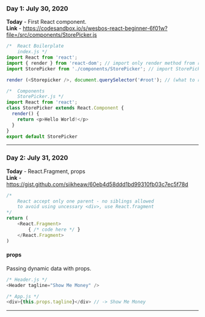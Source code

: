 ### Day 1: July 30, 2020
**Today** - First React component.  
**Link**  - https://codesandbox.io/s/wesbos-react-beginner-6f01w?file=/src/components/StorePicker.js  

```js
/*  React Boilerplate
    index.js */
import React from 'react';
import { render } from 'react-dom'; // import only render method from react-dom
import StorePicker from './components/StorePicker'; // import StorePicker component

render (<Storepicker />, document.querySelector('#root'); // (what to render, where to render)

/*  Components
    StorePicker.js */
import React from 'react';
class StorePicker extends React.Component {
  render() {
    return <p>Hello World!</p>
  }
}
export default StorePicker
```

---

### Day 2: July 31, 2020
**Today** - React.Fragment, props   
**Link**  - https://gist.github.com/siikheaw/60eb4d58ddd1bd99310fb03c7ec5f78d

```js
/*  
    React accept only one parent - no siblings allowed 
    to avoid using uncessary <div>, use React.fragment
*/
return (
    <React.Fragment>
        { /* code here */ }
    </React.Fragment>
)

```

#### props
Passing dynamic data with props.  
```js
/* Header.js */
<Header tagline="Show Me Money" />

/* App.js */
<div>{this.props.tagline}</div> // -> Show Me Money
```
---
